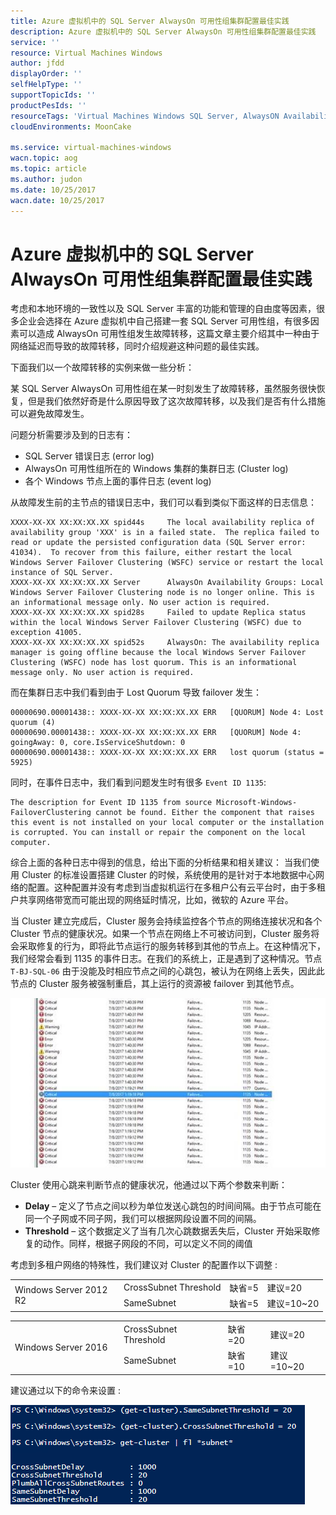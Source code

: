 ```yaml
---
title: Azure 虚拟机中的 SQL Server AlwaysOn 可用性组集群配置最佳实践
description: Azure 虚拟机中的 SQL Server AlwaysOn 可用性组集群配置最佳实践
service: ''
resource: Virtual Machines Windows
author: jfdd
displayOrder: ''
selfHelpType: ''
supportTopicIds: ''
productPesIds: ''
resourceTags: 'Virtual Machines Windows SQL Server, AlwaysON Availability Groups'
cloudEnvironments: MoonCake

ms.service: virtual-machines-windows
wacn.topic: aog
ms.topic: article
ms.author: judon
ms.date: 10/25/2017
wacn.date: 10/25/2017
---
```


# Azure 虚拟机中的 SQL Server AlwaysOn 可用性组集群配置最佳实践

考虑和本地环境的一致性以及 SQL Server 丰富的功能和管理的自由度等因素，很多企业会选择在 Azure 虚拟机中自己搭建一套 SQL Server 可用性组，有很多因素可以造成 AlwaysOn 可用性组发生故障转移，这篇文章主要介绍其中一种由于网络延迟而导致的故障转移，同时介绍规避这种问题的最佳实践。

下面我们以一个故障转移的实例来做一些分析：

某 SQL Server AlwaysOn 可用性组在某一时刻发生了故障转移，虽然服务很快恢复，但是我们依然好奇是什么原因导致了这次故障转移，以及我们是否有什么措施可以避免故障发生。

问题分析需要涉及到的日志有：

* SQL Server 错误日志 (error log)
* AlwaysOn 可用性组所在的 Windows 集群的集群日志 (Cluster log)
* 各个 Windows 节点上面的事件日志 (event log)

从故障发生前的主节点的错误日志中，我们可以看到类似下面这样的日志信息：

```
XXXX-XX-XX XX:XX:XX.XX spid44s     The local availability replica of availability group 'XXX' is in a failed state.  The replica failed to read or update the persisted configuration data (SQL Server error: 41034).  To recover from this failure, either restart the local Windows Server Failover Clustering (WSFC) service or restart the local instance of SQL Server.
XXXX-XX-XX XX:XX:XX.XX Server      AlwaysOn Availability Groups: Local Windows Server Failover Clustering node is no longer online. This is an informational message only. No user action is required.
XXXX-XX-XX XX:XX:XX.XX spid28s     Failed to update Replica status within the local Windows Server Failover Clustering (WSFC) due to exception 41005.
XXXX-XX-XX XX:XX:XX.XX spid52s     AlwaysOn: The availability replica manager is going offline because the local Windows Server Failover Clustering (WSFC) node has lost quorum. This is an informational message only. No user action is required.
```

而在集群日志中我们看到由于 Lost Quorum 导致 failover 发生：

```
00000690.00001438:: XXXX-XX-XX XX:XX:XX.XX ERR   [QUORUM] Node 4: Lost quorum (4)
00000690.00001438:: XXXX-XX-XX XX:XX:XX.XX ERR   [QUORUM] Node 4: goingAway: 0, core.IsServiceShutdown: 0
00000690.00001438:: XXXX-XX-XX XX:XX:XX.XX ERR   lost quorum (status = 5925)
```

同时，在事件日志中，我们看到问题发生时有很多 `Event ID 1135`:

```
The description for Event ID 1135 from source Microsoft-Windows-FailoverClustering cannot be found. Either the component that raises this event is not installed on your local computer or the installation is corrupted. You can install or repair the component on the local computer.
```

综合上面的各种日志中得到的信息，给出下面的分析结果和相关建议：
当我们使用 Cluster 的标准设置搭建 Cluster 的时候，系统使用的是针对于本地数据中心网络的配置。这种配置并没有考虑到当虚拟机运行在多租户公有云平台时，由于多租户共享网络带宽而可能出现的网络延时情况，比如，微软的 Azure 平台。

当 Cluster 建立完成后，Cluster 服务会持续监控各个节点的网络连接状况和各个 Cluster 节点的健康状况。如果一个节点在网络上不可被访问到，Cluster 服务将会采取修复的行为，即将此节点运行的服务转移到其他的节点上。在这种情况下，我们经常会看到 1135 的事件日志。在我们的系统上，正是遇到了这种情况。节点 `T-BJ-SQL-06` 由于没能及时相应节点之间的心跳包，被认为在网络上丢失，因此此节点的 Cluster 服务被强制重启，其上运行的资源被 failover 到其他节点。

![01](media/aog-virtual-machines-windows-sql-alwayson-availability-groups/01.png)

Cluster 使用心跳来判断节点的健康状况，他通过以下两个参数来判断：

* **Delay** – 定义了节点之间以秒为单位发送心跳包的时间间隔。由于节点可能在同一个子网或不同子网，我们可以根据网段设置不同的间隔。
* **Threshold** – 这个数据定义了当有几次心跳数据丢失后，Cluster 开始采取修复的动作。同样，根据子网段的不同，可以定义不同的阈值

考虑到多租户网络的特殊性，我们建议对 Cluster 的配置作以下调整 :

<table>
    <tr>
        <td rowspan="2" width="160">Windows Server 2012 R2</td>
        <td>CrossSubnet Threshold</td>
        <td>缺省=5</td>
        <td>建议=20</td>
    </tr>
    <tr>
        <td>SameSubnet</td>
        <td>缺省=5</td>
        <td>建议=10~20</td>
    </tr>
</table>

<table>
    <tr>
        <td rowspan="2" width="160">Windows Server 2016</td>
        <td>CrossSubnet Threshold</td>
        <td>缺省=20</td>
        <td>建议=20</td>
    </tr>
    <tr>
        <td>SameSubnet</td>
        <td>缺省=10</td>
        <td>建议=10~20</td>
    </tr>
</table>

建议通过以下的命令来设置 :

![02](media/aog-virtual-machines-windows-sql-alwayson-availability-groups/02.png)
